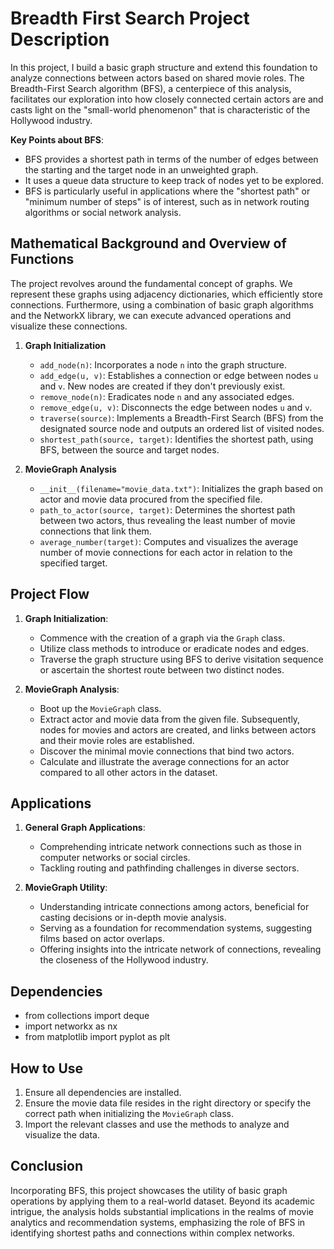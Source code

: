 # Breadth First Search Project Description

In this project, I build a basic graph structure and extend this foundation to analyze connections between actors based on shared movie roles. The Breadth-First Search algorithm (BFS), a centerpiece of this analysis, facilitates our exploration into how closely connected certain actors are and casts light on the "small-world phenomenon" that is characteristic of the Hollywood industry.

**Key Points about BFS**:
- BFS provides a shortest path in terms of the number of edges between the starting and the target node in an unweighted graph.
- It uses a queue data structure to keep track of nodes yet to be explored.
- BFS is particularly useful in applications where the "shortest path" or "minimum number of steps" is of interest, such as in network routing algorithms or social network analysis.

## Mathematical Background and Overview of Functions

The project revolves around the fundamental concept of graphs. We represent these graphs using adjacency dictionaries, which efficiently store connections. Furthermore, using a combination of basic graph algorithms and the NetworkX library, we can execute advanced operations and visualize these connections.

1. **Graph Initialization**
    - `add_node(n)`: Incorporates a node `n` into the graph structure.
    - `add_edge(u, v)`: Establishes a connection or edge between nodes `u` and `v`. New nodes are created if they don't previously exist.
    - `remove_node(n)`: Eradicates node `n` and any associated edges.
    - `remove_edge(u, v)`: Disconnects the edge between nodes `u` and `v`.
    - `traverse(source)`: Implements a Breadth-First Search (BFS) from the designated source node and outputs an ordered list of visited nodes.
    - `shortest_path(source, target)`: Identifies the shortest path, using BFS, between the source and target nodes.

2. **MovieGraph Analysis**
    - `__init__(filename="movie_data.txt")`: Initializes the graph based on actor and movie data procured from the specified file.
    - `path_to_actor(source, target)`: Determines the shortest path between two actors, thus revealing the least number of movie connections that link them.
    - `average_number(target)`: Computes and visualizes the average number of movie connections for each actor in relation to the specified target.

## Project Flow

1. **Graph Initialization**:
    - Commence with the creation of a graph via the `Graph` class.
    - Utilize class methods to introduce or eradicate nodes and edges.
    - Traverse the graph structure using BFS to derive visitation sequence or ascertain the shortest route between two distinct nodes.

2. **MovieGraph Analysis**:
    - Boot up the `MovieGraph` class.
    - Extract actor and movie data from the given file. Subsequently, nodes for movies and actors are created, and links between actors and their movie roles are established.
    - Discover the minimal movie connections that bind two actors.
    - Calculate and illustrate the average connections for an actor compared to all other actors in the dataset.

## Applications

1. **General Graph Applications**:
    - Comprehending intricate network connections such as those in computer networks or social circles.
    - Tackling routing and pathfinding challenges in diverse sectors.

2. **MovieGraph Utility**:
    - Understanding intricate connections among actors, beneficial for casting decisions or in-depth movie analysis.
    - Serving as a foundation for recommendation systems, suggesting films based on actor overlaps.
    - Offering insights into the intricate network of connections, revealing the closeness of the Hollywood industry.

## Dependencies

- from collections import deque
- import networkx as nx
- from matplotlib import pyplot as plt

## How to Use

1. Ensure all dependencies are installed.
2. Ensure the movie data file resides in the right directory or specify the correct path when initializing the `MovieGraph` class.
3. Import the relevant classes and use the methods to analyze and visualize the data.

## Conclusion

Incorporating BFS, this project showcases the utility of basic graph operations by applying them to a real-world dataset. Beyond its academic intrigue, the analysis holds substantial implications in the realms of movie analytics and recommendation systems, emphasizing the role of BFS in identifying shortest paths and connections within complex networks.